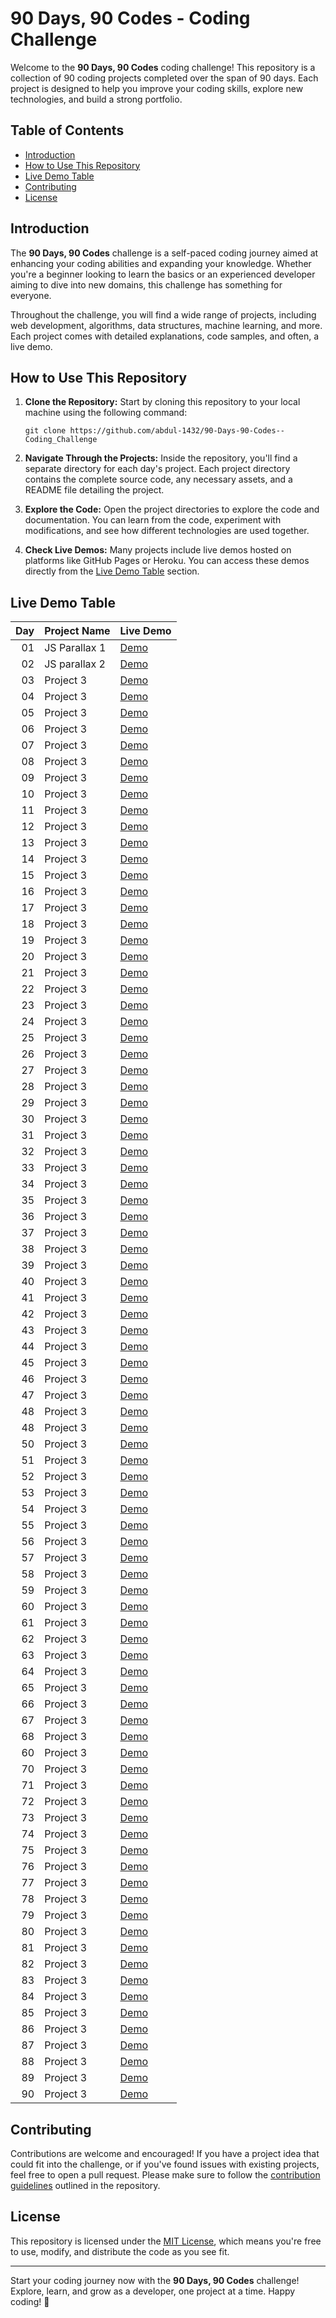 # 90 Days, 90 Codes - Coding Challenge

Welcome to the **90 Days, 90 Codes** coding challenge! This repository is a collection of 90 coding projects completed over the span of 90 days. Each project is designed to help you improve your coding skills, explore new technologies, and build a strong portfolio.

## Table of Contents

- [Introduction](#introduction)
- [How to Use This Repository](#how-to-use-this-repository)
- [Live Demo Table](#live-demo-table)
- [Contributing](#contributing)
- [License](#license)

## Introduction

The **90 Days, 90 Codes** challenge is a self-paced coding journey aimed at enhancing your coding abilities and expanding your knowledge. Whether you're a beginner looking to learn the basics or an experienced developer aiming to dive into new domains, this challenge has something for everyone.

Throughout the challenge, you will find a wide range of projects, including web development, algorithms, data structures, machine learning, and more. Each project comes with detailed explanations, code samples, and often, a live demo.

## How to Use This Repository

1. **Clone the Repository:** Start by cloning this repository to your local machine using the following command:
   ```
   git clone https://github.com/abdul-1432/90-Days-90-Codes--Coding_Challenge
   ```

2. **Navigate Through the Projects:** Inside the repository, you'll find a separate directory for each day's project. Each project directory contains the complete source code, any necessary assets, and a README file detailing the project.

3. **Explore the Code:** Open the project directories to explore the code and documentation. You can learn from the code, experiment with modifications, and see how different technologies are used together.

4. **Check Live Demos:** Many projects include live demos hosted on platforms like GitHub Pages or Heroku. You can access these demos directly from the [Live Demo Table](#live-demo-table) section.

## Live Demo Table

| Day | Project Name            | Live Demo                                        |
|----:|-------------------------|--------------------------------------------------|
|  01 | JS Parallax 1           | [Demo](https://gafoor.netlify.app/projects/all/90%20days%20codes/projects/javascript-30-30/js-1/home)                                        |
|  02 | JS parallax 2           | [Demo](https://gafoor.netlify.app/projects/all/90%20days%20codes/projects/javascript-30-30/js-3/home)                                        |
|  03 | Project 3               | [Demo](#)                                        |
|  04 | Project 3               | [Demo](#)                                        |
|  05 | Project 3               | [Demo](#)                                        |
|  06 | Project 3               | [Demo](#)                                        |
|  07 | Project 3               | [Demo](#)                                        |
|  08 | Project 3               | [Demo](#)                                        |
|  09 | Project 3               | [Demo](#)                                        |
|  10 | Project 3               | [Demo](#)                                        |
|  11 | Project 3               | [Demo](#)                                        |
|  12 | Project 3               | [Demo](#)                                        |
|  13 | Project 3               | [Demo](#)                                        |
|  14 | Project 3               | [Demo](#)                                        |
|  15 | Project 3               | [Demo](#)                                        |
|  16 | Project 3               | [Demo](#)                                        |
|  17 | Project 3               | [Demo](#)                                        |
|  18 | Project 3               | [Demo](#)                                        |
|  19 | Project 3               | [Demo](#)                                        |
|  20 | Project 3               | [Demo](#)                                        |
|  21 | Project 3               | [Demo](#)                                        |
|  22 | Project 3               | [Demo](#)                                        |
|  23 | Project 3               | [Demo](#)                                        |
|  24 | Project 3               | [Demo](#)                                        |
|  25 | Project 3               | [Demo](#)                                        |
|  26 | Project 3               | [Demo](#)                                        |
|  27 | Project 3               | [Demo](#)                                        |
|  28 | Project 3               | [Demo](#)                                        |
|  29 | Project 3               | [Demo](#)                                        |
|  30 | Project 3               | [Demo](#)                                        |
|  31 | Project 3               | [Demo](#)                                        |
|  32 | Project 3               | [Demo](#)                                        |
|  33 | Project 3               | [Demo](#)                                        |
|  34 | Project 3               | [Demo](#)                                        |
|  35 | Project 3               | [Demo](#)                                        |
|  36 | Project 3               | [Demo](#)                                        |
|  37 | Project 3               | [Demo](#)                                        |
|  38 | Project 3               | [Demo](#)                                        |
|  39 | Project 3               | [Demo](#)                                        |
|  40 | Project 3               | [Demo](#)                                        |
|  41 | Project 3               | [Demo](#)                                        |
|  42 | Project 3               | [Demo](#)                                        |
|  43 | Project 3               | [Demo](#)                                        |
|  44 | Project 3               | [Demo](#)                                        |
|  45 | Project 3               | [Demo](#)                                        |
|  46 | Project 3               | [Demo](#)                                        |
|  47 | Project 3               | [Demo](#)                                        |
|  48 | Project 3               | [Demo](#)                                        |
|  48 | Project 3               | [Demo](#)                                        |
|  50 | Project 3               | [Demo](#)                                        |
|  51 | Project 3               | [Demo](#)                                        |
|  52 | Project 3               | [Demo](#)                                        |
|  53 | Project 3               | [Demo](#)                                        |
|  54 | Project 3               | [Demo](#)                                        |
|  55 | Project 3               | [Demo](#)                                        |
|  56 | Project 3               | [Demo](#)                                        |
|  57 | Project 3               | [Demo](#)                                        |
|  58 | Project 3               | [Demo](#)                                        |
|  59 | Project 3               | [Demo](#)                                        |
|  60 | Project 3               | [Demo](#)                                        |
|  61 | Project 3               | [Demo](#)                                        |
|  62 | Project 3               | [Demo](#)                                        |
|  63 | Project 3               | [Demo](#)                                        |
|  64 | Project 3               | [Demo](#)                                        |
|  65 | Project 3               | [Demo](#)                                        |
|  66 | Project 3               | [Demo](#)                                        |
|  67 | Project 3               | [Demo](#)                                        |
|  68 | Project 3               | [Demo](#)                                        |
|  60 | Project 3               | [Demo](#)                                        |
|  70 | Project 3               | [Demo](#)                                        |
|  71 | Project 3               | [Demo](#)                                        |
|  72 | Project 3               | [Demo](#)                                        |
|  73 | Project 3               | [Demo](#)                                        |
|  74 | Project 3               | [Demo](#)                                        |
|  75 | Project 3               | [Demo](#)                                        |
|  76 | Project 3               | [Demo](#)                                        |
|  77 | Project 3               | [Demo](#)                                        |
|  78 | Project 3               | [Demo](#)                                        |
|  79 | Project 3               | [Demo](#)                                        |
|  80 | Project 3               | [Demo](#)                                        |
|  81 | Project 3               | [Demo](#)                                        |
|  82 | Project 3               | [Demo](#)                                        |
|  83 | Project 3               | [Demo](#)                                        |
|  84 | Project 3               | [Demo](#)                                        |
|  85 | Project 3               | [Demo](#)                                        |
|  86 | Project 3               | [Demo](#)                                        |
|  87 | Project 3               | [Demo](#)                                        |
|  88 | Project 3               | [Demo](#)                                        |
|  89 | Project 3               | [Demo](#)                                        |
|  90 | Project 3               | [Demo](#)                                        |

## Contributing

Contributions are welcome and encouraged! If you have a project idea that could fit into the challenge, or if you've found issues with existing projects, feel free to open a pull request. Please make sure to follow the [contribution guidelines](CONTRIBUTING.md) outlined in the repository.

## License

This repository is licensed under the [MIT License](LICENSE), which means you're free to use, modify, and distribute the code as you see fit.

---

Start your coding journey now with the **90 Days, 90 Codes** challenge! Explore, learn, and grow as a developer, one project at a time. Happy coding! 🚀
